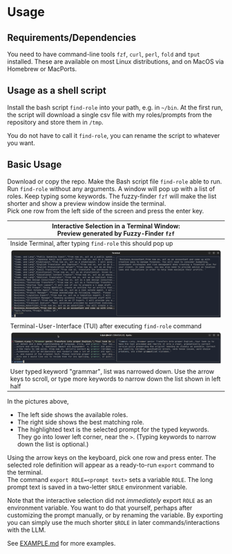 # Usage

## Requirements/Dependencies

You need to have command-line tools `fzf`, `curl`, `perl`, `fold` and `tput` installed. These are available on most Linux distributions, and on MacOS via Homebrew or MacPorts.

## Usage as a shell script

Install the bash script `find-role` into your path, e.g. in `~/bin`. At the first run, the script will download a single csv file with my roles/prompts from the repository and store them in `/tmp`.

You do not have to call it `find-role`, you can rename the script to whatever you want.

## Basic Usage

Download or copy the repo. Make the Bash script file `find-role` able to run.  
Run `find-role` without any arguments. A window will pop up with a list of roles. Keep typing some keywords. The fuzzy-finder `fzf` will make the list shorter and show a preview window inside the terminal.  
Pick one row from the left side of the screen and press the enter key.

| Interactive Selection in a Terminal Window:   <br>Preview generated by Fuzzy-Finder <code>fzf</code>|
|----------|
|  Inside Terminal, after typing `find-role` this should pop up  |
| ![fzf in action](img/screenshot-terminal-find-role.png)  |
|  Terminal-User-Interface (TUI) after executing `find-role` command    |
| ![fzf in action](img/screenshot-terminal-find-role--grammar.png)  |
|  User typed keyword "grammar", list was narrowed down. Use the arrow keys to scroll, or type more keywords to narrow down the list shown in left half |

In the pictures above,

- The left side shows the available roles.
- The right side shows the best matching role.
- The highlighted text is the selected prompt for the typed keywords. They go into lower left corner, near the `>`. (Typing keywords to narrow down the list is optional.)

Using the arrow keys on the keyboard, pick one row and press enter. The selected role definition will appear as a ready-to-run `export` command to the terminal.  
The command `export ROLE=<prompt text>` sets a variable `ROLE`. The long prompt text is saved in a two-letter `$ROLE` environment variable.

Note that the interactive selection did not _immediately_ export `ROLE` as an environment variable. You want to do that yourself, perhaps after customizing the prompt manually, or by renaming the variable. By exporting you can simply use the much shorter `$ROLE` in later commands/interactions with the LLM.

See [EXAMPLE.md](EXAMPLE.md) for more examples.

